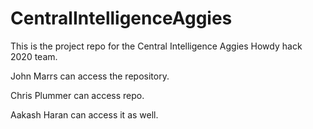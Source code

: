 # CentralIntelligenceAggies
This is the project repo for the Central Intelligence Aggies Howdy hack 2020 team. 

John Marrs can access the repository.

Chris Plummer can access repo.

Aakash Haran can access it as well.
